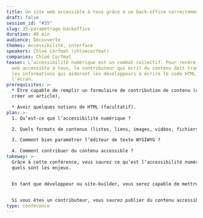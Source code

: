 ```yaml
---
title: Un site web accessible à tous grâce à un back-office correctement paramétré
draft: false
session_id: "#35"
slug: 35-parametrage-backoffice
duration: 40 min
audience: Découverte
themes: Accessibilité, interface
speakers: Chloé Corfmat (chloecorfmat)
companies: Chloé Corfmat
teaser: L’accessibilité numérique est un combat collectif. Pour rendre un site
  web accessible à tous, le contributeur qui écrit du contenu doit transmettre
  les informations qui aideront les développeurs à écrire le code HTML rendu à
  l’écran.
prerequisites: >-
  * Être capable de remplir un formulaire de contribution de contenu (exemple :
  créer un article),

  * Avoir quelques notions de HTML (facultatif).
plan: >-
  1. Qu’est-ce que l’accessibilité numérique ? 

  2. Quels formats de contenus (listes, liens, images, vidéos, fichiers, tableaux, couleurs…) doivent faire l’objet d’une attention particulière ?

  3. Comment bien paramétrer l’éditeur de texte WYSIWYG ?

  4. Comment contribuer du contenu accessible ?
takeway: >-
  Grâce à cette conférence, vous saurez ce qu’est l’accessibilité numérique et
  quels sont les enjeux. 


  En tant que développeur ou site-builder, vous serez capable de mettre en place un formulaire de contribution en respectant les exigences de l’accessibilité numérique pour l’affichage de votre site en front. 


  Si vous êtes un contributeur, vous saurez publier du contenu accessible à tous et demander aux équipes en charge de votre site les fonctionnalités manquantes.
type: conference
---
```

